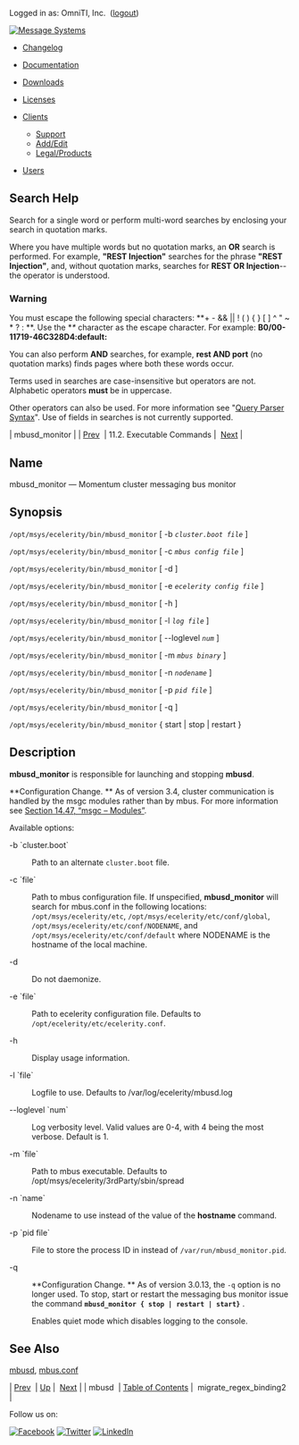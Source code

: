 Logged in as: OmniTI, Inc.  ([logout](https://support.messagesystems.com/logout.php))

[![Message Systems](https://support.messagesystems.com/images/ms-white205.png)](https://support.messagesystems.com/start.php) 

*   [Changelog](https://support.messagesystems.com/start.php?show=changelog)
*   [Documentation](https://support.messagesystems.com/docs/)
*   [Downloads](https://support.messagesystems.com/start.php)

*   [Licenses](https://support.messagesystems.com/license_summary.php)
*   <a href="">Clients</a>
    *   [Support](https://support.messagesystems.com/cs.php)
    *   [Add/Edit](https://support.messagesystems.com/edit_client.php)
    *   [Legal/Products](https://support.messagesystems.com/edit_products.php)
*   [Users](https://support.messagesystems.com/edit_customer.php)

## Search Help

Search for a single word or perform multi-word searches by enclosing your search in quotation marks.

Where you have multiple words but no quotation marks, an **OR** search is performed. For example, **"REST Injection"** searches for the phrase **"REST Injection"**, and, without quotation marks, searches for **REST OR Injection**--the operator is understood.

### Warning

You must escape the following special characters: **+ - && || ! ( ) { } [ ] ^ " ~ * ? : \**. Use the **\** character as the escape character. For example: **B0/00-11719-46C328D4\:default\:**

You can also perform **AND** searches, for example, **rest AND port** (no quotation marks) finds pages where both these words occur.

Terms used in searches are case-insensitive but operators are not. Alphabetic operators **must** be in uppercase.

Other operators can also be used. For more information see "[Query Parser Syntax](https://lucene.apache.org/core/old_versioned_docs/versions/3_0_0/queryparsersyntax.html)". Use of fields in searches is not currently supported.

| mbusd_monitor |
| [Prev](executable.mbusd.php)  | 11.2. Executable Commands |  [Next](executable.migrate_regex_binding2.php) |

<a name="executable.mbusd_monitor"></a>
## Name

mbusd_monitor — Momentum cluster messaging bus monitor

## Synopsis

`/opt/msys/ecelerity/bin/mbusd_monitor` [ -b *`cluster.boot file`*       ]

`/opt/msys/ecelerity/bin/mbusd_monitor` [ -c *`mbus config file`*              ]

`/opt/msys/ecelerity/bin/mbusd_monitor` [ -d ]

`/opt/msys/ecelerity/bin/mbusd_monitor` [ -e *`ecelerity config file`*              ]

`/opt/msys/ecelerity/bin/mbusd_monitor` [ -h ]

`/opt/msys/ecelerity/bin/mbusd_monitor` [ -l *`log file`*       ]

`/opt/msys/ecelerity/bin/mbusd_monitor` [ --loglevel *`num`* ]

`/opt/msys/ecelerity/bin/mbusd_monitor` [ -m *`mbus binary`*         ]

`/opt/msys/ecelerity/bin/mbusd_monitor` [ -n *`nodename`* ]

`/opt/msys/ecelerity/bin/mbusd_monitor` [ -p *`pid file`*       ]

`/opt/msys/ecelerity/bin/mbusd_monitor` [ -q ]

`/opt/msys/ecelerity/bin/mbusd_monitor` { start | stop | restart }

<a name="idp14806112"></a>
## Description

**mbusd_monitor** is responsible for launching and stopping **mbusd**.

**Configuration Change. ** As of version 3.4, cluster communication is handled by the msgc modules rather than by mbus. For more information see [Section 14.47, “msgc – Modules”](modules.msgc.php "14.47. msgc – Modules").

Available options:

<dl class="variablelist">

<dt>-b `cluster.boot`</dt>

<dd>

Path to an alternate `cluster.boot` file.

</dd>

<dt>-c `file`</dt>

<dd>

Path to mbus configuration file. If unspecified, **mbusd_monitor** will search for mbus.conf in the following locations: `/opt/msys/ecelerity/etc`, `/opt/msys/ecelerity/etc/conf/global`, `/opt/msys/ecelerity/etc/conf/NODENAME`, and `/opt/msys/ecelerity/etc/conf/default` where NODENAME is the hostname of the local machine.

</dd>

<dt>-d</dt>

<dd>

Do not daemonize.

</dd>

<dt>-e `file`</dt>

<dd>

Path to ecelerity configuration file. Defaults to `/opt/ecelerity/etc/ecelerity.conf`.

</dd>

<dt>-h</dt>

<dd>

Display usage information.

</dd>

<dt>-l `file`</dt>

<dd>

Logfile to use. Defaults to /var/log/ecelerity/mbusd.log

</dd>

<dt>--loglevel `num`</dt>

<dd>

Log verbosity level. Valid values are 0-4, with 4 being the most verbose. Default is 1.

</dd>

<dt>-m `file`</dt>

<dd>

Path to mbus executable. Defaults to /opt/msys/ecelerity/3rdParty/sbin/spread

</dd>

<dt>-n `name`</dt>

<dd>

Nodename to use instead of the value of the **hostname** command.

</dd>

<dt>-p `pid file`</dt>

<dd>

File to store the process ID in instead of `/var/run/mbusd_monitor.pid`.

</dd>

<dt>-q</dt>

<dd>

**Configuration Change. ** As of version 3.0.13, the `-q` option is no longer used. To stop, start or restart the messaging bus monitor issue the command **`mbusd_monitor { stop | restart | start}`**                           .

Enables quiet mode which disables logging to the console.

</dd>

</dl>

<a name="idp14841856"></a>
## See Also

[mbusd](executable.mbusd.php "mbusd"), [mbus.conf](mbus.conf.php "mbus.conf")

| [Prev](executable.mbusd.php)  | [Up](exe.commands.details.php) |  [Next](executable.migrate_regex_binding2.php) |
| mbusd  | [Table of Contents](index.php) |  migrate_regex_binding2 |

Follow us on:

[![Facebook](https://support.messagesystems.com/images/icon-facebook.png)](http://www.facebook.com/messagesystems) [![Twitter](https://support.messagesystems.com/images/icon-twitter.png)](http://twitter.com/#!/MessageSystems) [![LinkedIn](https://support.messagesystems.com/images/icon-linkedin.png)](http://www.linkedin.com/company/message-systems)